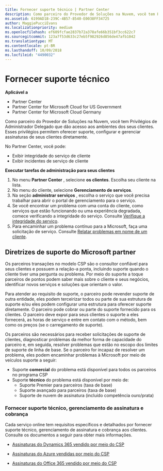 ```yaml
---
title: Fornecer suporte técnico | Partner Center
description: Como parceiro do Provedor de Soluções na Nuvem, você tem Privilégios de Administrador Delegado que dão acesso aos ambientes dos seus clientes.
ms.assetid: 6199AD1B-239C-4B57-8540-E0038FF34725
author: MaggiePucciEvans
ms.localizationpriority: medium
ms.openlocfilehash: ef609fcfae2837b72a378afe66b351bf3cc622c7
ms.sourcegitcommit: 123a7f53d633c27eb5f982926d856de47afb1042
ms.translationtype: MT
ms.contentlocale: pt-BR
ms.lasthandoff: 10/09/2018
ms.locfileid: "4490032"
---
```

# <a name="provide-technical-support"></a>Fornecer suporte técnico

**Aplicável a**

-  Partner Center
-  Partner Center for Microsoft Cloud for US Government
-  Partner Center for Microsoft Cloud Germany

Como parceiro do Provedor de Soluções na Nuvem, você tem Privilégios de Administrador Delegado que dão acesso aos ambientes dos seus clientes. Esses privilégios permitem oferecer suporte, configurar e gerenciar assinaturas de seus clientes diretamente.

No Partner Center, você pode:

-   Exibir integridade do serviço de cliente
-   Exibir incidentes de serviço de cliente

**Executar tarefas de administração para seus clientes**

1.  No menu **Partner Center** , selecione **os clientes**. Escolha seu cliente na lista.
2.  No menu do cliente, selecione **Gerenciamento de serviços**.
3.  Na seção **administrar serviços** , escolha o serviço que você precisa trabalhar para abrir o portal de gerenciamento para o serviço.
4.  Se você encontrar um problema com uma conta do cliente, como serviços que estão funcionando ou uma experiência degradada, comece verificando a integridade do serviço. Consulte [Verifique a integridade do serviço](check-service-health.md).
5.  Para encaminhar um problema contínuo para a Microsoft, faça uma solicitação de serviço. Consulte [Relatar problemas em nome de um cliente](report-problems-on-behalf-of-a-customer.md).

 
## <a name="microsoft-partner-support-guidance"></a>Diretrizes de suporte do Microsoft partner

Os parceiros transações no modelo CSP são o consultor confiável para seus clientes e possuem a relação-a ponta, incluindo suporte quando o cliente tiver uma pergunta ou problema. Por meio do suporte a toque parceiros de pontos podem saber mais sobre o cliente e seus negócios, identificar novos serviços e soluções que orientam o valor.

Para atender ao requisito de suporte, o parceiro pode revender suporte de outra entidade, eles podem terceirizar todos ou parte de sua estrutura de suporte e/ou eles podem configurar uma estrutura para oferecer suporte diretamente.  O parceiro pode cobrar ou parte do suporte fornecido para os clientes. O parceiro deve expor para seus clientes o suporte a eles fornecerá, as horas de serviço e entre em contato com o método, bem como os preços (se o carregamento de suporte). 

Os parceiros são necessários para receber solicitações de suporte de clientes, diagnosticar problemas da melhor forma de capacidade do parceiro e, em seguida, resolver problemas que estão no escopo dos limites de suporte de linha de base. Se o parceiro for incapaz de resolver um problema, eles podem encaminhar problemas à Microsoft por meio de veículos suporte a seguir:

- Suporte **comercial** do problema está disponível para todos os parceiros no programa CSP
-   Suporte **técnico** do problema está disponível por meio de:
    -   Suporte Premier para parceiros (taxa de base)
    -   Suporte avançado para parceiros (taxa de base)
    -   Suporte de nuvem de assinatura (incluído competência ouro/prata)

### <a name="providing-billing-subscription-management-and-technical-support"></a>Fornecer suporte técnico, gerenciamento de assinatura e cobrança 

Cada serviço online tem requisitos específicos e detalhados por fornecer suporte técnico, gerenciamento de assinatura e cobrança aos clientes. Consulte os documentos a seguir para obter mais informações.

-   [Assinaturas do Dynamics 365 vendido por meio do CSP](https://www.microsoftpartnercommunity.com/t5/CSP/Microsoft-Partner-Support-Guidance/m-p/5262#M30)

-   [Assinaturas do Azure vendidas por meio do CSP](https://www.microsoftpartnercommunity.com/t5/CSP/Microsoft-Partner-Support-Guidance/m-p/5263#M31)

-   [Assinaturas do Office 365 vendido por meio do CSP](https://www.microsoftpartnercommunity.com/t5/CSP/Microsoft-Partner-Support-Guidance/m-p/5264#M32)
 



